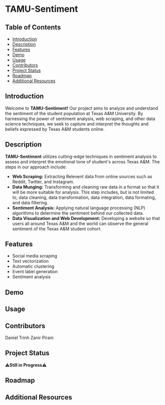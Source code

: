 # TAMU-Sentiment

## Table of Contents
- [Introduction](#Introduction)
- [Description](#Description)
- [Features](#Features)
- [Demo](#Demo)
- [Usage](#Usage)
- [Contributors](#Contributors)
- [Project Status](#Project-Status)
- [Roadmap](#Roadmap)
- [Additional Resources](#Additional-Resources)


## Introduction

Welcome to **TAMU-Sentiment!** Our project aims to analyze and understand the sentiment of the student population at Texas A&M University. By harnessing the power of sentiment analysis, web scraping, and other data science techniques, we seek to capture and interpret the thoughts and beliefs expressed by Texas A&M students online.

## Description
**TAMU-Sentiment** utilizes cutting-edge techniques in sentiment analysis to assess and interpret the emotional tone of student's across Texas A&M. The steps in our approach include:

+ **Web Scraping:** Extracting Relevent data from online sources such as Reddit, Twitter, and Instagram.
+ **Data Munging:** Transforming and cleaning raw data in a format so that it will be more suitable for analysis. This step includes, but is not limited to, data cleaning, data transformation, data integration, data formating, and data filtering.
+ **Sentiment Analysis:** Applying natural language processing (NLP) algorithms to determine the sentiment behind our collected data.
+ **Data Visualization and Web Development:** Developing a website so that users all around Texas A&M and the world can observe the general sentiment of the Texas A&M student cohort.

## Features
+ Social media scraping
+ Text vectorization
+ Automatic clustering
+ Event label generation
+ Sentiment analysis

## Demo

## Usage

## Contributors
Daniel Trinh
Zanir Pirani
## Project Status

⚠️**Still in Progress**⚠️

## Roadmap

## Additional Resources
